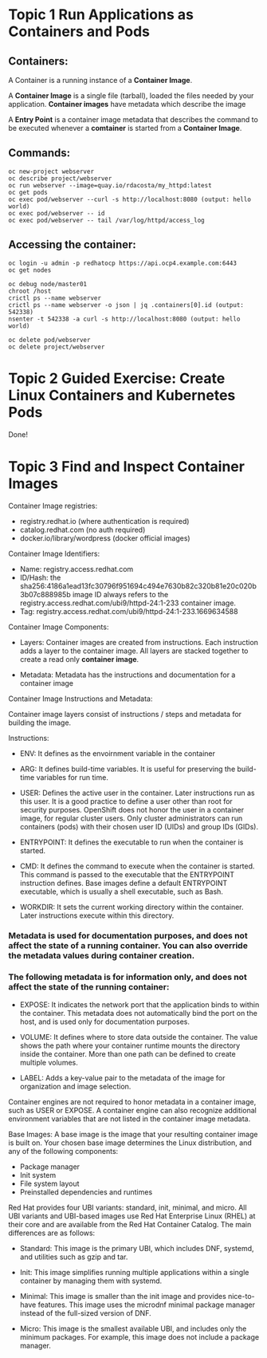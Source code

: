 # Topic 1 Run Applications as Containers and Pods

## Containers:
A Container is a running instance of a **Container Image**.

A **Container Image** is a single file (tarball), loaded the files needed by your application. **Container images** have metadata which describe the image

A **Entry Point** is a container image metadata that describes the command to be executed whenever a **comtainer** is started from a **Container Image**.

## Commands:

```
oc new-project webserver
oc describe project/webserver
oc run webserver --image=quay.io/rdacosta/my_httpd:latest
oc get pods
oc exec pod/webserver --curl -s http://localhost:8080 (output: hello world)
oc exec pod/webserver -- id
oc exec pod/webserver -- tail /var/log/httpd/access_log
```

## Accessing the container:

```
oc login -u admin -p redhatocp https://api.ocp4.example.com:6443
oc get nodes

oc debug node/master01
chroot /host
crictl ps --name webserver
crictl ps --name webserver -o json | jq .containers[0].id (output: 542338)
nsenter -t 542338 -a curl -s http://localhost:8080 (output: hello world)
```

```
oc delete pod/webserver
oc delete project/webserver
```
# Topic 2 Guided Exercise: Create Linux Containers and Kubernetes Pods
Done!

# Topic 3 Find and Inspect Container Images

Container Image registries:
- registry.redhat.io (where authentication is required)
- catalog.redhat.com (no auth required)
- docker.io/library/wordpress (docker official images)

Container Image Identifiers:
- Name: registry.access.redhat.com
- ID/Hash: the sha256:4186a1ead13fc30796f951694c494e7630b82c320b81e20c020b3b07c888985b image ID always refers to the registry.access.redhat.com/ubi9/httpd-24:1-233 container image.
- Tag: registry.access.redhat.com/ubi9/httpd-24:1-233.1669634588

Container Image Components:
- Layers: 
Container images are created from instructions. Each instruction adds a layer to the container image. All layers are stacked together to create a read only **container image**.

- Metadata: 
Metadata has the instructions and documentation for a container image

Container Image Instructions and Metadata:

Container image layers consist of instructions / steps and metadata for building the image.

Instructions:

- ENV:
It defines as the envoirnment variable in the container

- ARG:
It defines build-time variables. It is useful for preserving the build-time variables for run time.

- USER:
Defines the active user in the container. Later instructions run as this user. It is a good practice to define a user other than root for security purposes. OpenShift does not honor the user in a container image, for regular cluster users. Only cluster administrators can run containers (pods) with their chosen user ID (UIDs) and group IDs (GIDs).

- ENTRYPOINT:
It defines the executable to run when the container is started.

- CMD:
It defines the command to execute when the container is started. This command is passed to the executable that the ENTRYPOINT instruction defines. Base images define a default ENTRYPOINT executable, which is usually a shell executable, such as Bash.

- WORKDIR:
It sets the current working directory within the container. Later instructions execute within this directory.

### Metadata is used for documentation purposes, and does not affect the state of a running container. You can also override the metadata values during container creation.
### The following metadata is for information only, and does not affect the state of the running container:

- EXPOSE:
It indicates the network port that the application binds to within the container. This metadata does not automatically bind the port on the host, and is used only for documentation purposes.

- VOLUME:
It defines where to store data outside the container. The value shows the path where your container runtime mounts the directory inside the container. More than one path can be defined to create multiple volumes.

- LABEL:
Adds a key-value pair to the metadata of the image for organization and image selection.

Container engines are not required to honor metadata in a container image, such as USER or EXPOSE. A container engine can also recognize additional environment variables that are not listed in the container image metadata.

Base Images:
A base image is the image that your resulting container image is built on. Your chosen base image determines the Linux distribution, and any of the following components:
- Package manager
- Init system
- File system layout
- Preinstalled dependencies and runtimes

Red Hat provides four UBI variants: standard, init, minimal, and micro. All UBI variants and UBI-based images use Red Hat Enterprise Linux (RHEL) at their core and are available from the Red Hat Container Catalog. The main differences are as follows:

- Standard:
This image is the primary UBI, which includes DNF, systemd, and utilities such as gzip and tar.

- Init: 
This image simplifies running multiple applications within a single container by managing them with systemd.

- Minimal:
This image is smaller than the init image and provides nice-to-have features. This image uses the microdnf minimal package manager instead of the full-sized version of DNF.

- Micro:
This image is the smallest available UBI, and includes only the minimum packages. For example, this image does not include a package manager.

